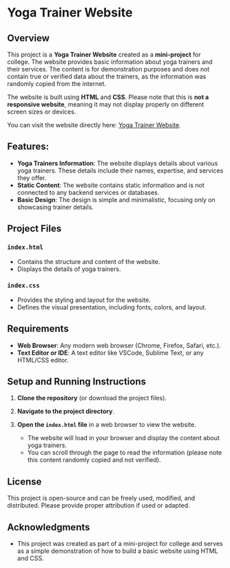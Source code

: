 # Yoga Trainer Website

## Overview
This project is a **Yoga Trainer Website** created as a **mini-project** for college. The website provides basic information about yoga trainers and their services. The content is for demonstration purposes and does not contain true or verified data about the trainers, as the information was randomly copied from the internet.

The website is built using **HTML** and **CSS**. Please note that this is **not a responsive website**, meaning it may not display properly on different screen sizes or devices.

You can visit the website directly here: [Yoga Trainer Website](https://kotiyauday.github.io/YogaTrainerWebsite/).

## Features:
- **Yoga Trainers Information**: The website displays details about various yoga trainers. These details include their names, expertise, and services they offer.
- **Static Content**: The website contains static information and is not connected to any backend services or databases.
- **Basic Design**: The design is simple and minimalistic, focusing only on showcasing trainer details.

## Project Files

### `index.html`
- Contains the structure and content of the website.
- Displays the details of yoga trainers.

### `index.css`
- Provides the styling and layout for the website.
- Defines the visual presentation, including fonts, colors, and layout.

## Requirements

- **Web Browser**: Any modern web browser (Chrome, Firefox, Safari, etc.).
- **Text Editor or IDE**: A text editor like VSCode, Sublime Text, or any HTML/CSS editor.

## Setup and Running Instructions

1. **Clone the repository** (or download the project files).
2. **Navigate to the project directory**.
3. **Open the `index.html` file** in a web browser to view the website.

   - The website will load in your browser and display the content about yoga trainers.
   - You can scroll through the page to read the information (please note this content randomly copied and not verified).

## License

This project is open-source and can be freely used, modified, and distributed. Please provide proper attribution if used or adapted.

## Acknowledgments

- This project was created as part of a mini-project for college and serves as a simple demonstration of how to build a basic website using HTML and CSS.
